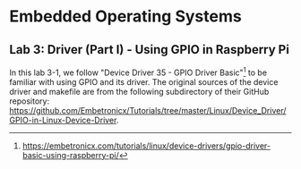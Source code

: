 # Embedded Operating Systems

## Lab 3: Driver (Part I) - Using GPIO in Raspberry Pi

In this lab 3-1, we follow "Device Driver 35 - GPIO Driver Basic"[^1] to be familiar with using GPIO and its driver. The original sources of the device driver and makefile are from the following subdirectory of their GitHub repository: https://github.com/Embetronicx/Tutorials/tree/master/Linux/Device_Driver/GPIO-in-Linux-Device-Driver.

[^1]: https://embetronicx.com/tutorials/linux/device-drivers/gpio-driver-basic-using-raspberry-pi/
